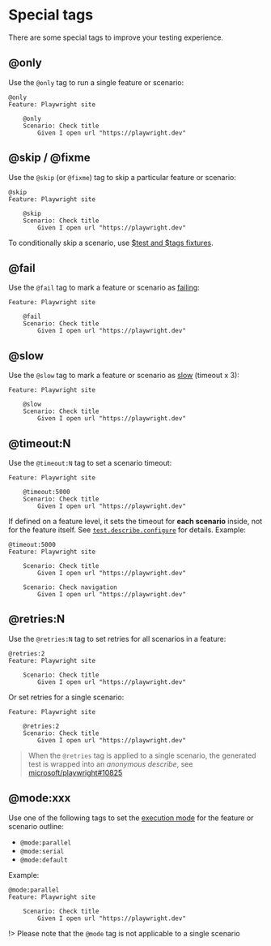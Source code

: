 # Special tags

There are some special tags to improve your testing experience.

## @only
Use the `@only` tag to run a single feature or scenario:
```gherkin
@only
Feature: Playwright site
    
    @only
    Scenario: Check title
        Given I open url "https://playwright.dev"
```

## @skip / @fixme
Use the `@skip` (or `@fixme`) tag to skip a particular feature or scenario:
```gherkin
@skip
Feature: Playwright site

    @skip
    Scenario: Check title
        Given I open url "https://playwright.dev"
```

To conditionally skip a scenario, use [$test and $tags fixtures](writing-steps/bdd-fixtures.md#test-and-testinfo).

## @fail
Use the `@fail` tag to mark a feature or scenario as [failing](https://playwright.dev/docs/api/class-test#test-fail):
```gherkin
Feature: Playwright site
    
    @fail
    Scenario: Check title
        Given I open url "https://playwright.dev"
```

## @slow
Use the `@slow` tag to mark a feature or scenario as [slow](https://playwright.dev/docs/api/class-test#test-slow) (timeout x 3):
```gherkin
Feature: Playwright site
    
    @slow
    Scenario: Check title
        Given I open url "https://playwright.dev"
```

## @timeout:N
Use the `@timeout:N` tag to set a scenario timeout:
```gherkin
Feature: Playwright site
    
    @timeout:5000
    Scenario: Check title
        Given I open url "https://playwright.dev"
```
If defined on a feature level, it sets the timeout for **each scenario** inside, not for the feature itself. See [`test.describe.configure`](https://playwright.dev/docs/api/class-test#test-describe-configure) for details. Example:
```gherkin
@timeout:5000
Feature: Playwright site
    
    Scenario: Check title
        Given I open url "https://playwright.dev"

    Scenario: Check navigation
        Given I open url "https://playwright.dev"     
```

## @retries:N
Use the `@retries:N` tag to set retries for all scenarios in a feature:
```gherkin
@retries:2
Feature: Playwright site
    
    Scenario: Check title
        Given I open url "https://playwright.dev"
```
Or set retries for a single scenario:
```gherkin
Feature: Playwright site
    
    @retries:2
    Scenario: Check title
        Given I open url "https://playwright.dev"
```
> When the `@retries` tag is applied to a single scenario, the generated test is wrapped into an *anonymous describe*, see [microsoft/playwright#10825](https://github.com/microsoft/playwright/issues/10825)

## @mode:xxx
Use one of the following tags to set the [execution mode](https://playwright.dev/docs/test-parallel#parallelize-tests-in-a-single-file) for the feature or scenario outline:

* `@mode:parallel`
* `@mode:serial`
* `@mode:default`

Example:

```gherkin
@mode:parallel
Feature: Playwright site
    
    Scenario: Check title
        Given I open url "https://playwright.dev"
```

!> Please note that the `@mode` tag is not applicable to a single scenario